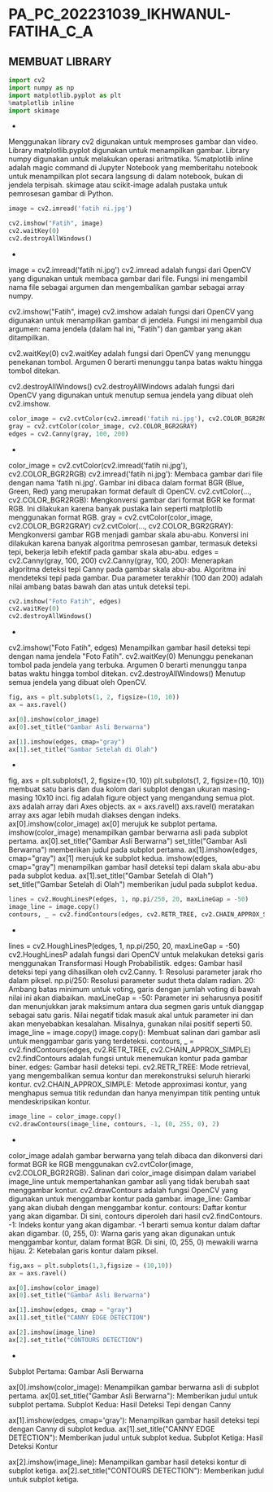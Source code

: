 # PA_PC_202231039_IKHWANUL-FATIHA_C_A
## MEMBUAT LIBRARY
```python
import cv2
import numpy as np
import matplotlib.pyplot as plt
%matplotlib inline
import skimage
```
*
Menggunakan library cv2 digunakan untuk memproses gambar dan video.
Library matplotlib.pyplot digunakan untuk menampilkan gambar.
Library numpy digunakan untuk melakukan operasi aritmatika.
%matplotlib inline adalah magic command di Jupyter Notebook yang memberitahu notebook untuk menampilkan plot secara langsung di dalam notebook, bukan di jendela terpisah.
skimage atau scikit-image adalah pustaka untuk pemrosesan gambar di Python.
```python
image = cv2.imread('fatih ni.jpg')

cv2.imshow("Fatih", image)
cv2.waitKey(0)
cv2.destroyAllWindows()
```
*
image = cv2.imread('fatih ni.jpg')
cv2.imread adalah fungsi dari OpenCV yang digunakan untuk membaca gambar dari file. Fungsi ini mengambil nama file sebagai argumen dan mengembalikan gambar sebagai array numpy.

cv2.imshow("Fatih", image)
cv2.imshow adalah fungsi dari OpenCV yang digunakan untuk menampilkan gambar di jendela. Fungsi ini mengambil dua argumen: nama jendela (dalam hal ini, "Fatih") dan gambar yang akan ditampilkan.

cv2.waitKey(0)
cv2.waitKey adalah fungsi dari OpenCV yang menunggu penekanan tombol. Argumen 0 berarti menunggu tanpa batas waktu hingga tombol ditekan.

cv2.destroyAllWindows()
cv2.destroyAllWindows adalah fungsi dari OpenCV yang digunakan untuk menutup semua jendela yang dibuat oleh cv2.imshow.
```python
color_image = cv2.cvtColor(cv2.imread('fatih ni.jpg'), cv2.COLOR_BGR2RGB)
gray = cv2.cvtColor(color_image, cv2.COLOR_BGR2GRAY)
edges = cv2.Canny(gray, 100, 200)
```
*
color_image = cv2.cvtColor(cv2.imread('fatih ni.jpg'), cv2.COLOR_BGR2RGB)
cv2.imread('fatih ni.jpg'): Membaca gambar dari file dengan nama 'fatih ni.jpg'. Gambar ini dibaca dalam format BGR (Blue, Green, Red) yang merupakan format default di OpenCV.
cv2.cvtColor(..., cv2.COLOR_BGR2RGB): Mengkonversi gambar dari format BGR ke format RGB. Ini dilakukan karena banyak pustaka lain seperti matplotlib menggunakan format RGB.
gray = cv2.cvtColor(color_image, cv2.COLOR_BGR2GRAY)
cv2.cvtColor(..., cv2.COLOR_BGR2GRAY): Mengkonversi gambar RGB menjadi gambar skala abu-abu. Konversi ini dilakukan karena banyak algoritma pemrosesan gambar, termasuk deteksi tepi, bekerja lebih efektif pada gambar skala abu-abu.
edges = cv2.Canny(gray, 100, 200)
cv2.Canny(gray, 100, 200): Menerapkan algoritma deteksi tepi Canny pada gambar skala abu-abu. Algoritma ini mendeteksi tepi pada gambar. Dua parameter terakhir (100 dan 200) adalah nilai ambang batas bawah dan atas untuk deteksi tepi.
```python
cv2.imshow("Foto Fatih", edges)
cv2.waitKey(0)
cv2.destroyAllWindows()
```
*
cv2.imshow("Foto Fatih", edges)
Menampilkan gambar hasil deteksi tepi dengan nama jendela "Foto Fatih".
cv2.waitKey(0)
Menunggu penekanan tombol pada jendela yang terbuka. Argumen 0 berarti menunggu tanpa batas waktu hingga tombol ditekan.
cv2.destroyAllWindows()
Menutup semua jendela yang dibuat oleh OpenCV.
```python
fig, axs = plt.subplots(1, 2, figsize=(10, 10))
ax = axs.ravel()

ax[0].imshow(color_image)
ax[0].set_title("Gambar Asli Berwarna")

ax[1].imshow(edges, cmap="gray")
ax[1].set_title("Gambar Setelah di Olah")
```
*
fig, axs = plt.subplots(1, 2, figsize=(10, 10))
plt.subplots(1, 2, figsize=(10, 10)) membuat satu baris dan dua kolom dari subplot dengan ukuran masing-masing 10x10 inci.
fig adalah figure object yang mengandung semua plot.
axs adalah array dari Axes objects.
ax = axs.ravel()
axs.ravel() meratakan array axs agar lebih mudah diakses dengan indeks.
ax[0].imshow(color_image)
ax[0] merujuk ke subplot pertama.
imshow(color_image) menampilkan gambar berwarna asli pada subplot pertama.
ax[0].set_title("Gambar Asli Berwarna")
set_title("Gambar Asli Berwarna") memberikan judul pada subplot pertama.
ax[1].imshow(edges, cmap="gray")
ax[1] merujuk ke subplot kedua.
imshow(edges, cmap="gray") menampilkan gambar hasil deteksi tepi dalam skala abu-abu pada subplot kedua.
ax[1].set_title("Gambar Setelah di Olah")
set_title("Gambar Setelah di Olah") memberikan judul pada subplot kedua.
```python
lines = cv2.HoughLinesP(edges, 1, np.pi/250, 20, maxLineGap = -50)
image_line = image.copy()
contours, _ = cv2.findContours(edges, cv2.RETR_TREE, cv2.CHAIN_APPROX_SIMPLE)
```
*
lines = cv2.HoughLinesP(edges, 1, np.pi/250, 20, maxLineGap = -50)
cv2.HoughLinesP adalah fungsi dari OpenCV untuk melakukan deteksi garis menggunakan Transformasi Hough Probabilistik.
edges: Gambar hasil deteksi tepi yang dihasilkan oleh cv2.Canny.
1: Resolusi parameter jarak rho dalam piksel.
np.pi/250: Resolusi parameter sudut theta dalam radian.
20: Ambang batas minimum untuk voting, garis dengan jumlah voting di bawah nilai ini akan diabaikan.
maxLineGap = -50: Parameter ini seharusnya positif dan menunjukkan jarak maksimum antara dua segmen garis untuk dianggap sebagai satu garis. Nilai negatif tidak masuk akal untuk parameter ini dan akan menyebabkan kesalahan. Misalnya, gunakan nilai positif seperti 50.
image_line = image.copy()
image.copy(): Membuat salinan dari gambar asli untuk menggambar garis yang terdeteksi.
contours, _ = cv2.findContours(edges, cv2.RETR_TREE, cv2.CHAIN_APPROX_SIMPLE)
cv2.findContours adalah fungsi untuk menemukan kontur pada gambar biner.
edges: Gambar hasil deteksi tepi.
cv2.RETR_TREE: Mode retrieval, yang mengembalikan semua kontur dan merekonstruksi seluruh hierarki kontur.
cv2.CHAIN_APPROX_SIMPLE: Metode approximasi kontur, yang menghapus semua titik redundan dan hanya menyimpan titik penting untuk mendeskripsikan kontur.
```python
image_line = color_image.copy()
cv2.drawContours(image_line, contours, -1, (0, 255, 0), 2)
```
*
color_image adalah gambar berwarna yang telah dibaca dan dikonversi dari format BGR ke RGB menggunakan cv2.cvtColor(image, cv2.COLOR_BGR2RGB). Salinan dari color_image disimpan dalam variabel image_line untuk mempertahankan gambar asli yang tidak berubah saat menggambar kontur.
cv2.drawContours adalah fungsi OpenCV yang digunakan untuk menggambar kontur pada gambar.
image_line: Gambar yang akan diubah dengan menggambar kontur.
contours: Daftar kontur yang akan digambar. Di sini, contours diperoleh dari hasil cv2.findContours.
-1: Indeks kontur yang akan digambar. -1 berarti semua kontur dalam daftar akan digambar.
(0, 255, 0): Warna garis yang akan digunakan untuk menggambar kontur, dalam format BGR. Di sini, (0, 255, 0) mewakili warna hijau.
2: Ketebalan garis kontur dalam piksel.
```python
fig,axs = plt.subplots(1,3,figsize = (10,10))
ax = axs.ravel()

ax[0].imshow(color_image)
ax[0].set_title("Gambar Asli Berwarna")

ax[1].imshow(edges, cmap = "gray")
ax[1].set_title("CANNY EDGE DETECTION")

ax[2].imshow(image_line)
ax[2].set_title("CONTOURS DETECTION")
```
*
Subplot Pertama: Gambar Asli Berwarna

ax[0].imshow(color_image): Menampilkan gambar berwarna asli di subplot pertama.
ax[0].set_title("Gambar Asli Berwarna"): Memberikan judul untuk subplot pertama.
Subplot Kedua: Hasil Deteksi Tepi dengan Canny

ax[1].imshow(edges, cmap='gray'): Menampilkan gambar hasil deteksi tepi dengan Canny di subplot kedua.
ax[1].set_title("CANNY EDGE DETECTION"): Memberikan judul untuk subplot kedua.
Subplot Ketiga: Hasil Deteksi Kontur

ax[2].imshow(image_line): Menampilkan gambar hasil deteksi kontur di subplot ketiga.
ax[2].set_title("CONTOURS DETECTION"): Memberikan judul untuk subplot ketiga.
